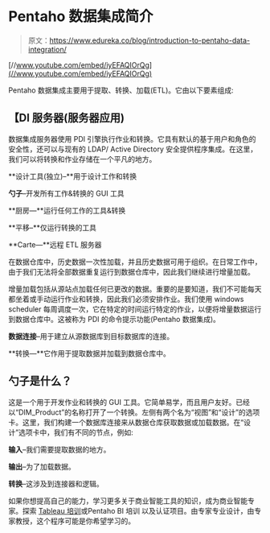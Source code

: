 # Pentaho 数据集成简介

> 原文：<https://www.edureka.co/blog/introduction-to-pentaho-data-integration/>

[//www.youtube.com/embed/iyEFAQIOrQg](//www.youtube.com/embed/iyEFAQIOrQg)

Pentaho 数据集成主要用于提取、转换、加载(ETL)。它由以下要素组成:

## **【DI 服务器(服务器应用)**

数据集成服务器使用 PDI 引擎执行作业和转换。它具有默认的基于用户和角色的安全性，还可以与现有的 LDAP/ Active Directory 安全提供程序集成。在这里，我们可以将转换和作业存储在一个平凡的地方。

**设计工具(独立)–**用于设计工作和转换

**勺子**–开发所有工作&转换的 GUI 工具

**厨房—**运行任何工作的工具&转换

**平移–**仅运行转换的工具

**Carte—**远程 ETL 服务器

在数据仓库中，历史数据一次性加载，并且历史数据可用于组织。在日常工作中，由于我们无法将全部数据重复运行到数据仓库中，因此我们继续进行增量加载。

增量加载包括从源站点加载任何已更改的数据。重要的是要知道，我们不可能每天都坐着或手动运行作业和转换，因此我们必须安排作业。我们使用 windows scheduler 每周调度一次，它在特定的时间运行特定的作业，以便将增量数据运行到数据仓库中。这被称为 PDI 的命令提示功能(Pentaho 数据集成)。

**数据连接**–用于建立从源数据库到目标数据库的连接。

**转换—**它作用于提取数据并加载到数据仓库中。

## **勺子是什么？**

这是一个用于开发作业和转换的 GUI 工具。它简单易学，而且用户友好。已经以“DIM_Product”的名称打开了一个转换。左侧有两个名为“视图”和“设计”的选项卡。这里，我们构建一个数据库连接来从数据仓库获取数据或加载数据。在“设计”选项卡中，我们有不同的节点，例如:

**输入**–我们需要提取数据的地方。

**输出**–为了加载数据。

**转换**–这涉及到连接器和逻辑。

如果你想提高自己的能力，学习更多关于商业智能工具的知识，成为商业智能专家。探索 [Tableau 培训](https://www.edureka.co/tableau-certification-training)或Pentaho BI 培训 以及认证项目。由专家专业设计，由专家教授，这个程序可能是你希望学习的。